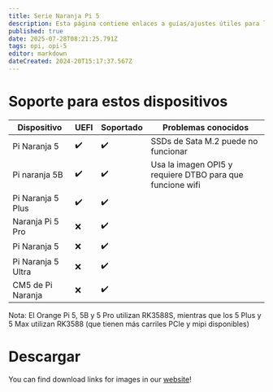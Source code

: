 ```yaml
---
title: Serie Naranja Pi 5
description: Esta página contiene enlaces a guías/ajustes útiles para los dispositivos de la Serie OPI 5
published: true
date: 2025-07-28T08:21:25.791Z
tags: opi, opi-5
editor: markdown
dateCreated: 2024-20T15:17:37.567Z
---
```


# Soporte para estos dispositivos

| Dispositivo        | UEFI | Soportado | Problemas conocidos                                       |
| ------------------ | ---- | --------- | --------------------------------------------------------- |
| Pi Naranja 5       | ✔️   | ✔️        | SSDs de Sata M.2 puede no funcionar       |
| Pi naranja 5B      | ✔️   | ✔️        | Usa la imagen OPI5 y requiere DTBO para que funcione wifi |
| Pi Naranja 5 Plus  | ✔️   | ✔️        |                                                           |
| Naranja Pi 5 Pro   | ❌    | ✔️        |                                                           |
| Pi Naranja 5       | ❌    | ✔️        |                                                           |
| Pi Naranja 5 Ultra | ❌    | ✔️        |                                                           |
| CM5 de Pi Naranja  | ❌    | ✔️        |                                                           |

Nota: El Orange Pi 5, 5B y 5 Pro utilizan RK3588S, mientras que los 5 Plus y 5 Max utilizan RK3588 (que tienen más carriles PCIe y mipi disponibles)

# Descargar

You can find download links for images in our [website](https://bredos.org/download.html)!